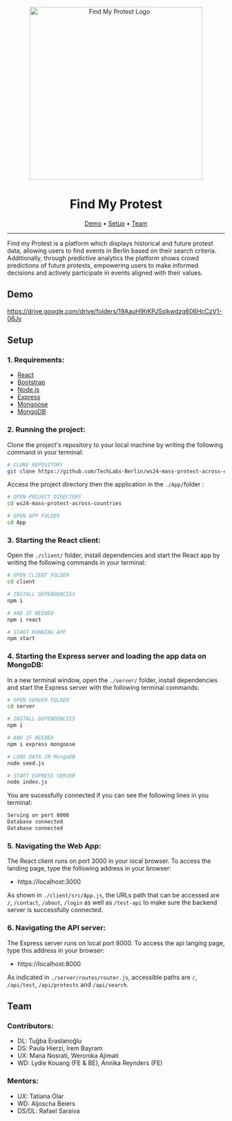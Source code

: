<p align="center">
    <img src="https://github.com/TechLabs-Berlin/ws24-mass-protest-across-countries/blob/a7c95d1e3fe282c3caeb075d799388e80e9adc1f/App/client/public/fmplogo.png" alt="Find My Protest Logo" width="400" height="400">
</p>

<h1 align="center">Find My Protest</h1>

<p align="center">
  <a href="#demo">Demo</a> •
  <a href="#setup">Setup</a> •
  <a href="#team">Team</a>
</p>

---

Find my Protest is a platform which displays historical and future protest data, allowing users to find events in Berlin based on their search criteria. Additionally, through predictive analytics the platform shows crowd predictions of future protests, empowering users to make informed decisions and actively participate in events aligned with their values.

## Demo

https://drive.google.com/drive/folders/19AauH9hKPJSslkwdzg606HcCzV1-06Jy

## Setup

### 1. Requirements:

- [React](https://react.dev)
- [Bootstrap](https://react-bootstrap.netlify.app/)
- [Node.js](https://nodejs.org)
- [Express](https://expressjs.com)
- [Mongoose](https://mongoosejs.com)
- [MongoDB](https://www.mongodb.com)

### 2. Running the project:

Clone the project's repository to your local machine by writing the following command in your terminal:

```bash
# CLONE REPOSITORY
git clone https://github.com/TechLabs-Berlin/ws24-mass-protest-across-countries.git
```

Access the project directory then the application in the `./App/`folder :

```bash
# OPEN PROJECT DIRECTORY
cd ws24-mass-protest-across-countries
```

```bash
# OPEN APP FOLDER
cd App
```

### 3. Starting the React client:

Open the `./client/` folder, install dependencies and start the React app by writing the following commands in your terminal:

```bash
# OPEN CLIENT FOLDER
cd client
```

```bash
# INSTALL DEPENDENCIES
npm i
```

```bash
# AND IF NEEDED
npm i react
```

```bash
# START RUNNING APP
npm start
```

### 4. Starting the Express server and loading the app data on MongoDB:

In a new terminal window, open the `./server/` folder, install dependencies and start the Express server with the following terminal commands:

```bash
# OPEN SERVER FOLDER
cd server
```

```bash
# INSTALL DEPENDENCIES
npm i
```

```bash
# AND IF NEEDED
npm i express mongoose
```

```bash
# LOAD DATA IN MongoDB
node seed.js
```

```bash
# START EXPRESS SERVER
node index.js
```

You are sucessfully connected if you can see the following lines in you terminal:

```bash
Serving on port 8000
Database connected
Database connected
```

### 5. Navigating the Web App:

The React client runs on port 3000 in your local browser. To access the landing page, type the following address in your browser:

- https://localhost:3000

As shown in `./client/src/App.js`, the URLs path that can be accessed are `/`, `/contact`, `/about`, `/login` as well as `/test-api` to make sure the backend server is successfully connected.

### 6. Navigating the API server:

The Express server runs on local port 8000. To access the api langing page, type this address in your browser:

- https://localhost:8000

As indicated in `./server/routes/router.js`, accessible paths are `/`, `/api/test`, `/api/protests` and `/api/search`.

## Team

### Contributors:

- DL: Tuğba Eraslanoğlu
- DS: Paula Hierzi, Irem Bayram
- UX: Mana Nosrati, Weronika Ajimati
- WD: Lydie Kouang (FE & BE), Annika Reynders (FE)

### Mentors:

- UX: Tatiana Olar
- WD: Aljoscha Beiers
- DS/DL: Rafael Saraiva
